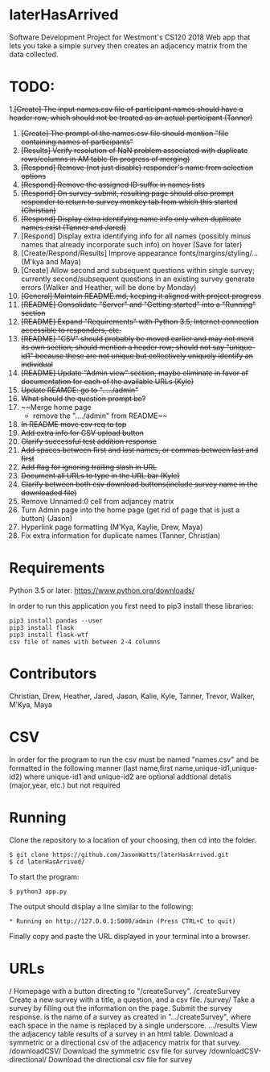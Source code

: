 # laterHasArrived
Software Development Project for Westmont's CS120 2018
Web app that lets you take a simple survey then creates an adjacency matrix from the data collected.

# TODO:

1.~~[Create] The input names.csv file of participant names should have a header row, which should not be treated as an actual participant (Tanner)~~
1. ~~[Create] The prompt of the names.csv file should mention "file containing names of participants"~~
1. ~~[Results] Verify resolution of NaN problem associated with duplicate rows/columns in AM table (In progress of merging)~~
1. ~~[Respond] Remove (not just disable) responder's name from selection options~~
1. ~~[Respond] Remove the assigned ID suffix in names lists~~
1. ~~[Respond] On survey-submit, resulting page should also prompt responder
to return to survey monkey tab from which this started (Christian)~~
1. ~~[Respond] Display extra identifying name info only when duplicate names exist (Tanner and Jared)~~
1. [Respond] Display extra identifying info for all names
(possibly minus names that already incorporate such info) on hover (Save for later)
1. [Create/Respond/Results] Improve appearance fonts/margins/styling/... (M'kya and Maya)
1. [Create] Allow second and subsequent questions within single survey;
currently second/subsequent questions in an existing survey generate errors (Walker and Heather, will be done by Monday)
1. ~~[General] Maintain README.md, keeping it aligned with project progress~~
1. ~~[README] Consolidate "Server" and "Getting started" into a "Running" section~~
1. ~~[README] Expand "Requirements" with Python 3.5, Internet connection accessible to responders, etc.~~
1. ~~[README] "CSV" should probably be moved earlier and may not merit its own section;
should mention a header row; should not say "unique-id1" because these are not unique
but collectively uniquely identify an individual~~
1. ~~[README] Update "Admin view" section, maybe eliminate in favor of documentation
for each of the available URLs (Kyle)~~
1. ~~Update REAMDE: go to "...../admin"~~
1. ~~What should the question prompt be?~~
1. ~~Merge home page 
   * remove the "..../admin" from README~~
1. ~~In README move csv req to top~~
1. ~~Add extra info for CSV upload button~~
1. ~~Clarify successful test addition response~~
1. ~~Add spaces between first and last names, or commas between last and first~~
1. ~~Add flag for ignoring trailing slash in URL~~
1. ~~Document all URLs to type in the URL bar (Kyle)~~
1. ~~Clarify between both csv download buttons(include survey name in the downloaded file)~~
1. Remove Unnamed:0 cell from adjancey matrix
1. Turn Admin page into the home page (get rid of page that is just a button) (Jason)
1. Hyperlink page formatting (M'Kya, Kaylie, Drew, Maya)
1. Fix extra information for duplicate names (Tanner, Christian)

# Requirements
Python 3.5 or later: https://www.python.org/downloads/

In order to run this application you first need to pip3 install these libraries:

```
pip3 install pandas --user
pip3 install flask
pip3 install flask-wtf
csv file of names with between 2-4 columns
```

# Contributors
Christian,
Drew,
Heather,
Jared,
Jason,
Kalie,
Kyle,
Tanner,
Trevor,
Walker,
M'Kya,
Maya

# CSV

In order for the program to run the csv must be named "names.csv" and be formatted in the following manner (last name,first name,unique-id1,unique-id2) where unique-id1 and unique-id2 are optional addtional detalis (major,year, etc.) but not required 


# Running
Clone the repository to a location of your choosing, then cd into the folder.
```
$ git clone https://github.com/JasonWatts/laterHasArrived.git
$ cd laterHasArrived/
```
To start the program:
```
$ python3 app.py
```
The output should display a line similar to the following:
```
* Running on http://127.0.0.1:5000/admin (Press CTRL+C to quit)
```
Finally copy and paste the URL displayed in your terminal into a browser.


# URLs
<Host address>
/
  Homepage with a button directing to "/createSurvey".
/createSurvey
  Create a new survey with a title, a question, and a csv file.
/survey/<name>
  Take a survey by filling out the information on the page. Submit the survey response. <name> is the name of a survey as created in ".../createSurvey", where each space in the name is replaced by a single underscore. 
  .../results
    View the adjacency table results of a survey in an html table. Download a symmetric or a directional csv of the adjacency matrix for that survey.
/downloadCSV/<name>
  Download the symmetric csv file for survey <name>
/downloadCSV-directional/<name>
  Download the directional csv file for survey <name>

